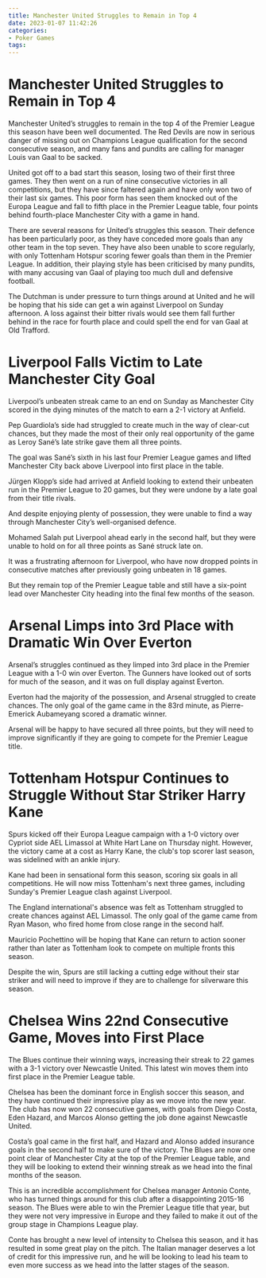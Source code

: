 ```yaml
---
title: Manchester United Struggles to Remain in Top 4
date: 2023-01-07 11:42:26
categories:
- Poker Games
tags:
---
```



#  Manchester United Struggles to Remain in Top 4

Manchester United’s struggles to remain in the top 4 of the Premier League this season have been well documented. The Red Devils are now in serious danger of missing out on Champions League qualification for the second consecutive season, and many fans and pundits are calling for manager Louis van Gaal to be sacked.

United got off to a bad start this season, losing two of their first three games. They then went on a run of nine consecutive victories in all competitions, but they have since faltered again and have only won two of their last six games. This poor form has seen them knocked out of the Europa League and fall to fifth place in the Premier League table, four points behind fourth-place Manchester City with a game in hand.

There are several reasons for United’s struggles this season. Their defence has been particularly poor, as they have conceded more goals than any other team in the top seven. They have also been unable to score regularly, with only Tottenham Hotspur scoring fewer goals than them in the Premier League. In addition, their playing style has been criticised by many pundits, with many accusing van Gaal of playing too much dull and defensive football.

The Dutchman is under pressure to turn things around at United and he will be hoping that his side can get a win against Liverpool on Sunday afternoon. A loss against their bitter rivals would see them fall further behind in the race for fourth place and could spell the end for van Gaal at Old Trafford.

#  Liverpool Falls Victim to Late Manchester City Goal

Liverpool’s unbeaten streak came to an end on Sunday as Manchester City scored in the dying minutes of the match to earn a 2-1 victory at Anfield.

Pep Guardiola’s side had struggled to create much in the way of clear-cut chances, but they made the most of their only real opportunity of the game as Leroy Sané’s late strike gave them all three points.

The goal was Sané’s sixth in his last four Premier League games and lifted Manchester City back above Liverpool into first place in the table.

Jürgen Klopp’s side had arrived at Anfield looking to extend their unbeaten run in the Premier League to 20 games, but they were undone by a late goal from their title rivals.

And despite enjoying plenty of possession, they were unable to find a way through Manchester City’s well-organised defence.

Mohamed Salah put Liverpool ahead early in the second half, but they were unable to hold on for all three points as Sané struck late on.

It was a frustrating afternoon for Liverpool, who have now dropped points in consecutive matches after previously going unbeaten in 18 games.

But they remain top of the Premier League table and still have a six-point lead over Manchester City heading into the final few months of the season.

#  Arsenal Limps into 3rd Place with Dramatic Win Over Everton

Arsenal’s struggles continued as they limped into 3rd place in the Premier League with a 1-0 win over Everton. The Gunners have looked out of sorts for much of the season, and it was on full display against Everton.

Everton had the majority of the possession, and Arsenal struggled to create chances. The only goal of the game came in the 83rd minute, as Pierre-Emerick Aubameyang scored a dramatic winner.

Arsenal will be happy to have secured all three points, but they will need to improve significantly if they are going to compete for the Premier League title.

#  Tottenham Hotspur Continues to Struggle Without Star Striker Harry Kane 

 Spurs kicked off their Europa League campaign with a 1-0 victory over Cypriot side AEL Limassol at White Hart Lane on Thursday night. However, the victory came at a cost as Harry Kane, the club's top scorer last season, was sidelined with an ankle injury.

Kane had been in sensational form this season, scoring six goals in all competitions. He will now miss Tottenham's next three games, including Sunday's Premier League clash against Liverpool.

The England international's absence was felt as Tottenham struggled to create chances against AEL Limassol. The only goal of the game came from Ryan Mason, who fired home from close range in the second half.

Mauricio Pochettino will be hoping that Kane can return to action sooner rather than later as Tottenham look to compete on multiple fronts this season.

Despite the win, Spurs are still lacking a cutting edge without their star striker and will need to improve if they are to challenge for silverware this season.

#  Chelsea Wins 22nd Consecutive Game, Moves into First Place

The Blues continue their winning ways, increasing their streak to 22 games with a 3-1 victory over Newcastle United. This latest win moves them into first place in the Premier League table.

Chelsea has been the dominant force in English soccer this season, and they have continued their impressive play as we move into the new year. The club has now won 22 consecutive games, with goals from Diego Costa, Eden Hazard, and Marcos Alonso getting the job done against Newcastle United.

Costa’s goal came in the first half, and Hazard and Alonso added insurance goals in the second half to make sure of the victory. The Blues are now one point clear of Manchester City at the top of the Premier League table, and they will be looking to extend their winning streak as we head into the final months of the season.

This is an incredible accomplishment for Chelsea manager Antonio Conte, who has turned things around for this club after a disappointing 2015-16 season. The Blues were able to win the Premier League title that year, but they were not very impressive in Europe and they failed to make it out of the group stage in Champions League play.

Conte has brought a new level of intensity to Chelsea this season, and it has resulted in some great play on the pitch. The Italian manager deserves a lot of credit for this impressive run, and he will be looking to lead his team to even more success as we head into the latter stages of the season.